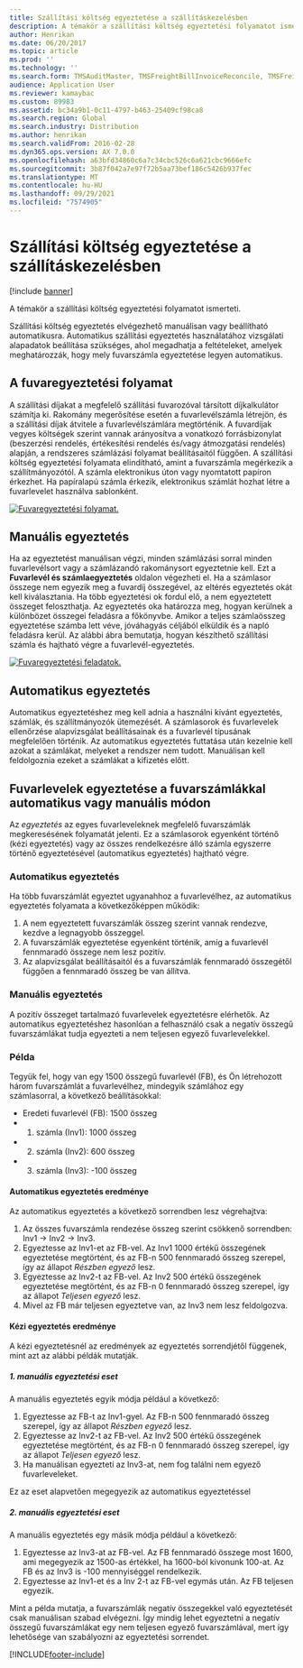 ```yaml
---
title: Szállítási költség egyeztetése a szállításkezelésben
description: A témakör a szállítási költség egyeztetési folyamatot ismerteti.
author: Henrikan
ms.date: 06/20/2017
ms.topic: article
ms.prod: ''
ms.technology: ''
ms.search.form: TMSAuditMaster, TMSFreightBillInvoiceReconcile, TMSFreightBillSummary, TMSFreightBillType, TMSFreightMatchReason, TMSFBDetailReconcile, TMSInvoiceTable,TMSInvoiceLineReconcile,TMSReconcileInvoice, TMSFreightBillDetail, TMSFreightBillTypeAssignment, TMSRejectInvoiceLine, TMSMiscellaneousCharge
audience: Application User
ms.reviewer: kamaybac
ms.custom: 89983
ms.assetid: bc34a9b1-0c11-4797-b463-25409cf98ca8
ms.search.region: Global
ms.search.industry: Distribution
ms.author: henrikan
ms.search.validFrom: 2016-02-28
ms.dyn365.ops.version: AX 7.0.0
ms.openlocfilehash: a63bfd34860c6a7c34cbc526c6a621cbc9666efc
ms.sourcegitcommit: 3b87f042a7e97f72b5aa73bef186c5426b937fec
ms.translationtype: MT
ms.contentlocale: hu-HU
ms.lasthandoff: 09/29/2021
ms.locfileid: "7574905"
---
```

# <a name="reconcile-freight-in-transportation-management"></a>Szállítási költség egyeztetése a szállításkezelésben

[!include [banner](../includes/banner.md)]

A témakör a szállítási költség egyeztetési folyamatot ismerteti.

Szállítási költség egyeztetés elvégezhető manuálisan vagy beállítható automatikusra. Automatikus szállítási egyeztetés használatához vizsgálati alapadatok beállítása szükséges, ahol megadhatja a feltételeket, amelyek meghatározzák, hogy mely fuvarszámla egyeztetése legyen automatikus.

## <a name="the-freight-reconciliation-process"></a>A fuvaregyeztetési folyamat

A szállítási díjakat a megfelelő szállítási fuvarozóval társított díjkalkulátor számítja ki. Rakomány megerősítése esetén a fuvarlevélszámla létrejön, és a szállítási díjak átvitele a fuvarlevélszámlára megtörténik. A fuvardíjak vegyes költségek szerint vannak arányosítva a vonatkozó forrásbizonylat (beszerzési rendelés, értékesítési rendelés és/vagy átmozgatási rendelés) alapján, a rendszeres számlázási folyamat beállításaitól függően. A szállítási költség egyeztetési folyamata elindítható, amint a fuvarszámla megérkezik a szállítmányozótól. A számla elektronikus úton vagy nyomtatott papíron érkezhet. Ha papíralapú számla érkezik, elektronikus számlát hozhat létre a fuvarlevelet használva sablonként.

[![Fuvaregyeztetési folyamat.](./media/freight-reconcilation-process.jpg)](./media/freight-reconcilation-process.jpg)

## <a name="manual-reconciliation"></a>Manuális egyeztetés

Ha az egyeztetést manuálisan végzi, minden számlázási sorral minden fuvarlevélsort vagy a számlázandó rakománysort egyeztetnie kell. Ezt a **Fuvarlevél és számlaegyeztetés** oldalon végezheti el. Ha a számlasor összege nem egyezik meg a fuvardíj összegével, az eltérés egyeztetés okát kell kiválasztania. Ha több egyeztetési ok fordul elő, a nem egyeztetett összeget feloszthatja. Az egyeztetés oka határozza meg, hogyan kerülnek a különbözet összegei feladásra a főkönyvbe. Amikor a teljes számlaösszeg egyeztetése számba lett véve, jóváhagyás céljából elküldik és a napló feladásra kerül. Az alábbi ábra bemutatja, hogyan készíthető szállítási számla és hajtható végre a fuvarlevél-egyeztetés.

[![Fuvaregyeztetési feladatok.](./media/processflowforfreightreconciliation.jpg)](./media/processflowforfreightreconciliation.jpg)

## <a name="automatic-reconciliation"></a>Automatikus egyeztetés

Automatikus egyeztetéshez meg kell adnia a használni kívánt egyeztetés, számlák, és szállítmányozók ütemezését. A számlasorok és fuvarlevelek ellenőrzése alapvizsgálat beállításainak és a fuvarlevél típusának megfelelően történik. Az automatikus egyeztetés futtatása után kezelnie kell azokat a számlákat, melyeket a rendszer nem tudott. Manuálisan kell feldolgoznia ezeket a számlákat a kifizetés előtt.

## <a name="match-freight-bills-with-freight-invoices-using-automatic-or-manual-reconciliation"></a>Fuvarlevelek egyeztetése a fuvarszámlákkal automatikus vagy manuális módon

Az *egyeztetés* az egyes fuvarleveleknek megfelelő fuvarszámlák megkeresésének folyamatát jelenti. Ez a számlasorok egyenként történő (kézi egyeztetés) vagy az összes rendelkezésre álló számla egyszerre történő egyeztetésével (automatikus egyeztetés) hajtható végre.

### <a name="auto-matching"></a>Automatikus egyeztetés

Ha több fuvarszámlát egyeztet ugyanahhoz a fuvarlevélhez, az automatikus egyeztetés folyamata a következőképpen működik:

1. A nem egyeztetett fuvarszámlák összeg szerint vannak rendezve, kezdve a legnagyobb összeggel.
1. A fuvarszámlák egyeztetése egyenként történik, amíg a fuvarlevél fennmaradó összege nem lesz pozitív.
1. Az alapvizsgálat beállításaitól és a fuvarszámlák fennmaradó összegétől függően a fennmaradó összeg be van állítva.

### <a name="manual-matching"></a>Manuális egyeztetés

A pozitív összeget tartalmazó fuvarlevelek egyeztetésre elérhetők. Az automatikus egyeztetéshez hasonlóan a felhasználó csak a negatív összegű fuvarszámlákat tudja egyezteti a nem teljesen egyező fuvarlevelekkel.

### <a name="example"></a>Példa

Tegyük fel, hogy van egy 1500 összegű fuvarlevél (FB), és Ön létrehozott három fuvarszámlát a fuvarlevélhez, mindegyik számlához egy számlasorral, a következő beállításokkal:

- Eredeti fuvarlevél (FB): 1500 összeg
- 1. számla (Inv1): 1000 összeg
- 2. számla (Inv2): 600 összeg
- 3. számla (Inv3): -100 összeg

#### <a name="automatic-matching-result"></a>Automatikus egyeztetés eredménye

Az automatikus egyeztetés a következő sorrendben lesz végrehajtva:

1. Az összes fuvarszámla rendezése összeg szerint csökkenő sorrendben: Inv1 -> Inv2 -> Inv3.
1. Egyeztesse az Inv1-et az FB-vel. Az Inv1 1000 értékű összegének egyeztetése megtörtént, és az FB-n 500 fennmaradó összeg szerepel, így az állapot *Részben egyező* lesz.
1. Egyeztesse az Inv2-t az FB-vel. Az Inv2 500 értékű összegének egyeztetése megtörtént, és az FB-n 0 fennmaradó összeg szerepel, így az állapot *Teljesen egyező* lesz.
1. Mivel az FB már teljesen egyeztetve van, az Inv3 nem lesz feldolgozva.

#### <a name="manual-matching-result"></a>Kézi egyeztetés eredménye

A kézi egyeztetésnél az eredmények az egyeztetés sorrendjétől függenek, mint azt az alábbi példák mutatják.

##### <a name="manual-matching-case-1"></a>1. manuális egyeztetési eset

A manuális egyeztetés egyik módja például a következő:

1. Egyeztesse az FB-t az Inv1-gyel. Az FB-n 500 fennmaradó összeg szerepel, így az állapot *Részben egyező* lesz.
1. Egyeztesse az Inv2-t az FB-vel. Az Inv2 500 értékű összegének egyeztetése megtörtént, és az FB-n 0 fennmaradó összeg szerepel, így az állapot *Teljesen egyező* lesz.
1. Ha manuálisan egyezteti az Inv3-at, nem fog találni nem egyező fuvarleveleket.

Ez az eset alapvetően megegyezik az automatikus egyeztetéssel

##### <a name="manual-matching-case-2"></a>2. manuális egyeztetési eset

A manuális egyeztetés egy másik módja például a következő:

1. Egyeztesse az Inv3-at az FB-vel. Az FB fennmaradó összege most 1600, ami megegyezik az 1500-as értékkel, ha 1600-ból kivonunk 100-at. Az FB és az Inv3 is -100 mennyiséggel rendelkezik.
1. Egyeztesse az Inv1-et és a Inv 2-t az FB-vel egymás után. Az FB teljesen egyezik.

Mint a példa mutatja, a fuvarszámlák negatív összegekkel való egyeztetését csak manuálisan szabad elvégezni. Így mindig lehet egyeztetni a negatív összegű fuvarszámlákat egy nem teljesen egyező fuvarszámlával, mert így lehetősége van szabályozni az egyeztetési sorrendet.


[!INCLUDE[footer-include](../../includes/footer-banner.md)]